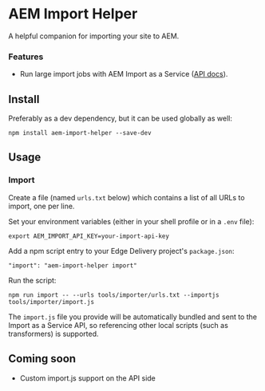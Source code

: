 # AEM Import Helper

A helpful companion for importing your site to AEM.

### Features

- Run large import jobs with AEM Import as a Service ([API docs](https://opensource.adobe.com/spacecat-api-service/#tag/import)).

## Install

Preferably as a dev dependency, but it can be used globally as well:

```
npm install aem-import-helper --save-dev
```

## Usage

### Import

Create a file (named `urls.txt` below) which contains a list of all URLs to import, one per line. 

Set your environment variables (either in your shell profile or in a `.env` file):

```
export AEM_IMPORT_API_KEY=your-import-api-key
```

Add a npm script entry to your Edge Delivery project's `package.json`:

```
"import": "aem-import-helper import"
```

Run the script:

```
npm run import -- --urls tools/importer/urls.txt --importjs tools/importer/import.js
```

The `import.js` file you provide will be automatically bundled and sent to the Import as a Service API, so referencing
other local scripts (such as transformers) is supported.

## Coming soon

- Custom import.js support on the API side
